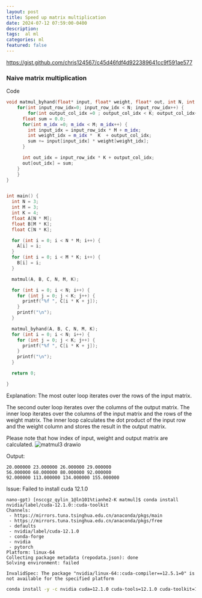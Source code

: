 ```yaml
---
layout: post
title: Speed up matrix multiplication   
date: 2024-07-12 07:59:00-0400
description:  
tags:  al ml 
categories: ml
featured: false
---
```




https://gist.github.com/chris124567/c45d46fdf4d922389641cc9f591ae577

### Naive matrix multiplication 

Code 
```cpp
void matmul_byhand(float* input, float* weight, float* out, int N, int M, int K) {
	for(int input_row_idx=0; input_row_idx < N; input_row_idx++) {
		for(int output_col_idx =0 ; output_col_idx < K; output_col_idx++) {
      float sum = 0.0;
      for(int m_idx =0; m_idx < M; m_idx++) {
        int input_idx = input_row_idx * M + m_idx;
        int weight_idx = m_idx *  K  + output_col_idx;
        sum += input[input_idx] * weight[weight_idx];
      }

      int out_idx = input_row_idx * K + output_col_idx;
      out[out_idx] = sum;
    }
	}
}


int main() {
  int N = 3;
  int M = 3;
  int K = 4;
  float A[N * M];
  float B[M * K];
  float C[N * K];

  for (int i = 0; i < N * M; i++) {
    A[i] = i;
  }
  for (int i = 0; i < M * K; i++) {
    B[i] = i;
  }

  matmul(A, B, C, N, M, K);

  for (int i = 0; i < N; i++) {
    for (int j = 0; j < K; j++) {
      printf("%f ", C[i * K + j]);
    }
    printf("\n");
  }

  matmul_byhand(A, B, C, N, M, K);
  for (int i = 0; i < N; i++) {
    for (int j = 0; j < K; j++) {
      printf("%f ", C[i * K + j]);
    }
    printf("\n");
  }

  return 0;

}
```

Explanation:
The most outer loop iterates over the rows of the input matrix. 

The second outer loop iterates over the columns of the output matrix. 
The inner loop iterates over the columns of the input matrix and the rows of the weight matrix. 
The inner loop calculates the dot product of the input row and the weight column and stores the result in the output matrix.

Please note that how index of input, weight and output matrix are calculated.
![matmul3 drawio](https://github.com/user-attachments/assets/dc21b2cc-20f6-4720-8fbb-5adc7855d4f0)



Output:
```
20.000000 23.000000 26.000000 29.000000
56.000000 68.000000 80.000000 92.000000
92.000000 113.000000 134.000000 155.000000
```


Issue:
Failed to install cuda 12.1.0
```
nano-gpt) [nsccgz_qylin_1@ln101%tianhe2-K matmul]$ conda install nvidia/label/cuda-12.1.0::cuda-toolkit
Channels:
 - https://mirrors.tuna.tsinghua.edu.cn/anaconda/pkgs/main
 - https://mirrors.tuna.tsinghua.edu.cn/anaconda/pkgs/free
 - defaults
 - nvidia/label/cuda-12.1.0
 - conda-forge
 - nvidia
 - pytorch
Platform: linux-64
Collecting package metadata (repodata.json): done
Solving environment: failed

InvalidSpec: The package "nvidia/linux-64::cuda-compiler==12.5.1=0" is not available for the specified platform
```


```bash
conda install -y -c nvidia cuda=12.1.0 cuda-tools=12.1.0 cuda-toolkit=12.1.0 cuda-version=12.1 cuda-command-line-tools=12.1.0 cuda-compiler=12.1.0 cuda-runtime=12.1.0
```
